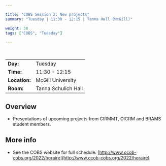 ```yaml
---

title: "COBS Session 2: New projects"
summary: "Tuesday | 11:30 - 12:15 | Tanna Hall (McGill)"

weight: 30
tags: ["COBS", "Tuesday"]

---
```


<br>

| | |
| - | - |
| **Day:** | Tuesday |
| **Time:** | 11:30 - 12:15 |
| **Location:** | McGill University |
| **Room:** | Tanna Schulich Hall |

## Overview

- Presentations of upcoming projects from CIRMMT, OICRM and BRAMS student members.

## More info

- See the COBS website for full schedule: [http://www.ccob-cobs.org/2022/horaire](http://www.ccob-cobs.org/2022/horaire)